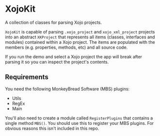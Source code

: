 # XojoKit
A collection of classes for parsing Xojo projects.

`XojoKit` is capable of parsing `.xojo_project` and `xojo_xml_project` projects into an abstract `XKProject` that represents all items (classes, interfaces and modules) contained within a Xojo project. The items are populated with the members (e.g. properties, methods, etc) and all source code.

If you run the demo and select a Xojo project the app will break after parsing it so you can inspect the project's contents.

## Requirements
You need the following MonkeyBread Software (MBS) plugins:
- Utils
- RegEx
- Main

You'll also need to create a module called `RegisterPlugins` that contains a single method `MBS()`. You should use this to register your MBS plugins. For obvious reasons this isn't included in this repo.
